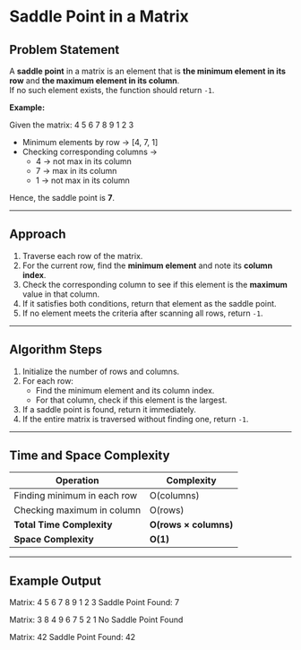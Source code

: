 # Saddle Point in a Matrix

## Problem Statement
A **saddle point** in a matrix is an element that is **the minimum element in its row** and **the maximum element in its column**.  
If no such element exists, the function should return `-1`.

**Example:**

Given the matrix:
4 5 6
7 8 9
1 2 3

- Minimum elements by row → [4, 7, 1]  
- Checking corresponding columns →  
  - 4 → not max in its column  
  - 7 → max in its column 
  - 1 → not max in its column  

Hence, the saddle point is **7**.

---

## Approach

1. Traverse each row of the matrix.
2. For the current row, find the **minimum element** and note its **column index**.
3. Check the corresponding column to see if this element is the **maximum** value in that column.
4. If it satisfies both conditions, return that element as the saddle point.
5. If no element meets the criteria after scanning all rows, return `-1`.

---

## Algorithm Steps

1. Initialize the number of rows and columns.  
2. For each row:
   - Find the minimum element and its column index.
   - For that column, check if this element is the largest.
3. If a saddle point is found, return it immediately.
4. If the entire matrix is traversed without finding one, return `-1`.

---

## Time and Space Complexity

| Operation | Complexity |
|------------|-------------|
| Finding minimum in each row | O(columns) |
| Checking maximum in column | O(rows) |
| **Total Time Complexity** | **O(rows × columns)** |
| **Space Complexity** | **O(1)** |

---

## Example Output

Matrix:
4 5 6
7 8 9
1 2 3
Saddle Point Found: 7

Matrix:
3 8 4
9 6 7
5 2 1
No Saddle Point Found

Matrix:
42
Saddle Point Found: 42
